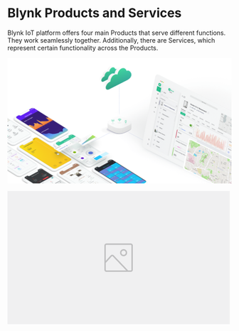 # Blynk Products and Services

Blynk IoT platform offers four main Products that serve different functions. They work seamlessly together. Additionally, there are Services, which represent certain functionality across the Products.

![](../.gitbook/assets/blynk-iot-platform-products.png)

![Diagram of how products are connected](../.gitbook/assets/image-placeholder.png)

